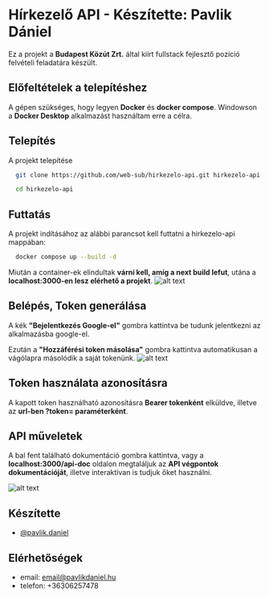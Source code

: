 # Hírkezelő API - Készítette: Pavlik Dániel

Ez a projekt a **Budapest Közút Zrt.** által kiírt fullstack fejlesztő pozíció felvételi feladatára készült.

## Előfeltételek a telepítéshez

A gépen szükséges, hogy legyen **Docker** és **docker compose**.
Windowson a **Docker Desktop** alkalmazást használtam erre a célra.

## Telepítés

A projekt telepítése

```bash
  git clone https://github.com/web-sub/hirkezelo-api.git hirkezelo-api

  cd hirkezelo-api
```

## Futtatás

A projekt indításához az alábbi parancsot kell futtatni a hirkezelo-api mappában:

```bash
  docker compose up --build -d
```

Miután a container-ek elindultak **várni kell, amíg a next build lefut**, utána a **localhost:3000-en lesz elérhető a projekt**.
![alt text](https://drive.google.com/uc?export=download&id=16WPqNFEXeRPrPzKatAsJ8Ggt0XiTz7Cx)

## Belépés, Token generálása

A kék **"Bejelentkezés Google-el"** gombra kattintva be tudunk jelentkezni az alkalmazásba google-el.

Ezután a **"Hozzáférési token másolása"** gombra kattintva automatikusan a vágólapra másolódik a saját tokenünk.
![alt text](https://drive.google.com/uc?export=download&id=1SBZH9vOW2t3p2YksabgeGIfLSm5WdWw8)

## Token használata azonosításra

A kapott token használható azonosításra **Bearer tokenként** elküldve, illetve az **url-ben ?token= paraméterként**.

## API műveletek

A bal fent található dokumentáció gombra kattintva, vagy a **localhost:3000/api-doc** oldalon megtaláljuk az **API végpontok dokumentációját**, illetve interaktívan is tudjuk őket használni.

![alt text](https://drive.google.com/uc?export=download&id=1drkrjWyhP9nKEXWvkhSsZafqb_FYmK7-)

## Készítette

-   [@pavlik.daniel](https://www.github.com/web-sub)

## Elérhetőségek

-   email: email@pavlikdaniel.hu
-   telefon: +36306257478
